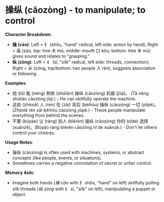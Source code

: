 # **操纵 (cāo​zòng) - to manipulate; to control**

**Character Breakdown**:  
- **操 (cāo)**: Left = 扌 (shǒu, "hand" radical, left side: action by hand); Right = 喿 (zào, top: tree 木 mù; middle: mouth 口 kǒu; bottom: tree 木 mù) gives sound and relates to "grasping."  
- **纵 (zòng)**: Left = 纟 (sī, "silk" radical, left side: threads, connection); Right = 从 (cóng, top/bottom: two people 人 rén), suggests association or following.

**Examples**:  
- 他 (tā) 能 (néng) 熟练 (shúliàn) 操纵 (cāozòng) 机器 (jīqì)。 (Tā néng shúliàn cāozòng jīqì.) - He can skillfully operate the machine.  
- 这些 (zhèxiē) 人 (rén) 在 (zài) 背后 (bèihòu) 操纵 (cāozòng) 一切 (yīqiè)。(Zhèxiē rén zài bèihòu cāozòng yīqiè.) - These people manipulate everything from behind the scenes.  
- 不要 (bùyào) 让 (ràng) 别人 (biérén) 操纵 (cāozòng) 你的 (nǐde) 选择 (xuǎnzé)。(Bùyào ràng biérén cāozòng nǐ de xuǎnzé.) - Don’t let others control your choices.

**Usage Notes**:  
- 操纵 (cāozòng) is often used with machines, systems, or abstract concepts (like people, events, or situations).  
- Sometimes carries a negative connotation of secret or unfair control.

**Memory Aids**:  
- Imagine both hands (*操 cāo* with 扌 shǒu, "hand" on left) skillfully pulling silk threads (*纵 zòng* with 纟 sī, "silk" on left), manipulating a puppet or object.